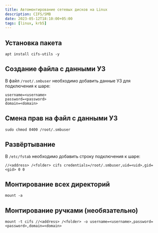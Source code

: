 ```yaml
---
title: Автомонтирование сетевых дисков на Linux
description: CIFS/SMB
date: 2023-05-12T18:10:00+05:00
tags: [linux, krb5]
---
```

## Установка пакета
```shell
apt install cifs-utils -y
```

## Создание файла с данными УЗ 
В файл `/root/.smbuser` необходимо добавить данные УЗ для подключения к шаре:

```
username=<username>
password=<password>
domain=<domain>
```

## Смена прав на файл с данными УЗ
```shell
sudo chmod 0400 /root/.smbuser
```

## Развёртывание 
В `/etc/fstab` необходимо добавить строку подключения к шаре:
```
//<address> /<folder> cifs credentials=/root/.smbuser,uid=<uid>,gid=<gid> 0 0
```

## Монтирование всех директорий
```shell
mount -a
```

## Монтирование ручками (необязательно)
```shell
mount -t cifs //<address> /<folder> -o username=<username>,password=<password>,domain=<domain>
```
